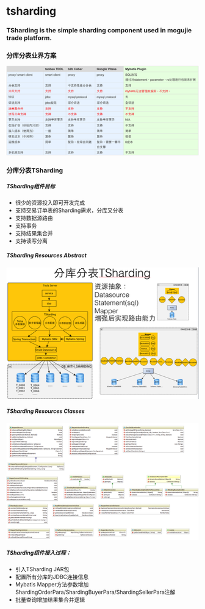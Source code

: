 # tsharding
### TSharding is the simple sharding component used in mogujie trade platform.
### 分库分表业界方案
![alt text](https://github.com/baihui212/intro/raw/master/pics/tsharding-select.png)

### 分库分表TSharding
##### TSharding组件目标
* 很少的资源投入即可开发完成
* 支持交易订单表的Sharding需求，分库又分表
* 支持数据源路由
* 支持事务
* 支持结果集合并
* 支持读写分离

##### TSharding Resources Abstract
![alt text](https://github.com/baihui212/intro/raw/master/pics/tsharding-abstract.png)

##### TSharding Resources Classes
![alt text](https://github.com/baihui212/intro/raw/master/pics/tsharding-classes.png)

##### TSharding组件接入过程：
* 引入TSharding JAR包
* 配置所有分库的JDBC连接信息
* Mybatis Mapper方法参数增加ShardingOrderPara/ShardingBuyerPara/ShardingSellerPara注解
* 批量查询增加结果集合并逻辑
